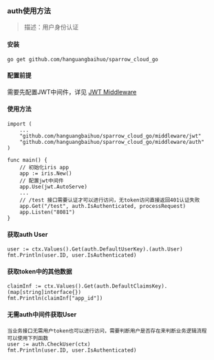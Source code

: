 ### auth使用方法

> 描述：用户身份认证

#### 安装

    go get github.com/hanguangbaihuo/sparrow_cloud_go
    
#### 配置前提

需要先配置JWT中间件，详见 [JWT Middleware](/middleware/jwt/README.md)

#### 使用方法
	
	import (
		...
		"github.com/hanguangbaihuo/sparrow_cloud_go/middleware/jwt"
		"github.com/hanguangbaihuo/sparrow_cloud_go/middleware/auth"
	)
	
	func main() {
	    // 初始化iris app
	    app := iris.New()
	    // 配置jwt中间件
		app.Use(jwt.AutoServe)
	    ...
        // /test 接口需要认证才可以进行访问，无token访问直接返回401认证失败
	    app.Get("/test", auth.IsAuthenticated, processRequest)
	    app.Listen("8081")
    }

#### 获取auth User

    user := ctx.Values().Get(auth.DefaultUserKey).(auth.User)
    fmt.Println(user.ID, user.IsAuthenticated)

#### 获取token中的其他数据

	claimInf := ctx.Values().Get(auth.DefaultClaimsKey).(map[string]interface{})
	fmt.Println(claimInf["app_id"])

#### 无需auth中间件获取User

	当业务接口无需用户token也可以进行访问，需要判断用户是否存在来判断业务逻辑流程
	可以使用下列函数
	user := auth.CheckUser(ctx)
	fmt.Println(user.ID, user.IsAuthenticated)
